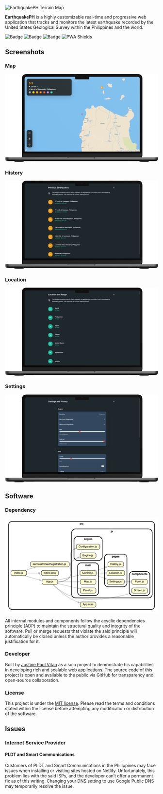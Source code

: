 ![EarthquakePH Terrain Map](https://github.com/jpvitan/earthquakeph/blob/master/resources/images/mockups/map-terrain.png)


**EarthquakePH** is a highly customizable real-time and progressive web application that tracks and monitors the latest earthquake recorded by the United States Geological Survey within the Philippines and the world.


![Badge](https://img.shields.io/netlify/f9270efb-3f2a-480f-9a0f-83ec79c806ae?style=plastic)
![Badge](https://img.shields.io/github/package-json/v/jpvitan/earthquakeph)
![Badge](https://img.shields.io/github/license/jpvitan/earthquakeph)
![PWA Shields](https://www.pwa-shields.com/1.0.0/series/certified/gray.svg)


## Screenshots


### Map


![EarthquakePH Light Map](https://github.com/jpvitan/earthquakeph/blob/master/resources/images/mockups/map-light.png)


### History


![EarthquakePH History](https://github.com/jpvitan/earthquakeph/blob/master/resources/images/mockups/history.png)


### Location


![EarthquakePH Location](https://github.com/jpvitan/earthquakeph/blob/master/resources/images/mockups/location.png)


### Settings


![EarthquakePH Settings](https://github.com/jpvitan/earthquakeph/blob/master/resources/images/mockups/settings.png)


## Software


### Dependency


![Dependency Graph](https://github.com/jpvitan/earthquakeph/blob/master/resources/images/dependencies/dependencygraph.png)


All internal modules and components follow the acyclic dependencies principle (ADP) to maintain the structural quality and integrity of the software. Pull or merge requests that violate the said principle will automatically be closed unless the author provides a reasonable justification for it.


### Developer


Built by [Justine Paul Vitan](https://jpvitan.com/) as a solo project to demonstrate his capabilities in developing rich and scalable web applications. The source code of this project is open and available to the public via GitHub for transparency and open-source collaboration.


### License


This project is under the [MIT license](https://github.com/jpvitan/earthquakeph/blob/master/LICENSE). Please read the terms and conditions stated within the license before attempting any modification or distribution of the software.


## Issues


### Internet Service Provider


#### PLDT and Smart Communications


Customers of PLDT and Smart Communications in the Philippines may face issues when installing or visiting sites hosted on Netlify. Unfortunately, this problem lies with the said ISPs, and the developer can’t offer a permanent fix as of this writing. Changing your DNS setting to use Google Public DNS may temporarily resolve the issue.
